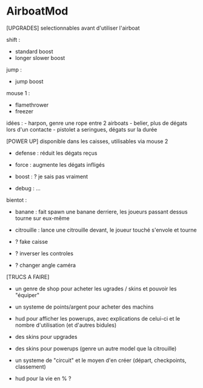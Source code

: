# AirboatMod

[UPGRADES]
selectionnables avant d'utiliser l'airboat

shift :
  - standard boost
  - longer slower boost

jump :
  - jump boost

mouse 1 :
  - flamethrower
  - freezer
  
  idées :
    - harpon, genre une rope entre 2 airboats
    - belier, plus de dégats lors d'un contacte
    - pistolet a seringues, dégats sur la durée


[POWER UP]
disponible dans les caisses, utilisables via mouse 2

  - defense : réduit les dégats reçus

  - force : augmente les dégats infligés
  
  - boost : ? je sais pas vraiment

  - debug : ...

bientot :

  - banane : fait spawn une banane derriere, les joueurs passant dessus tourne sur eux-même
  
  - citrouille : lance une citrouille devant, le joueur touché s'envole et tourne
  
  - ? fake caisse
  
  - ? inverser les controles 
  
  - ? changer angle caméra



[TRUCS A FAIRE]

  - un genre de shop pour acheter les ugrades / skins et pouvoir les "équiper"
  
  - un systeme de points/argent pour acheter des machins
  
  - hud pour afficher les powerups, avec explications de celui-ci et le nombre d'utilisation (et d'autres bidules)
  
  - des skins pour upgrades
  
  - des skins pour powerups (genre un autre model que la citrouille)
  
  - un systeme de "circuit" et le moyen d'en créer (départ, checkpoints, classement)
  
  - hud pour la vie en % ?
